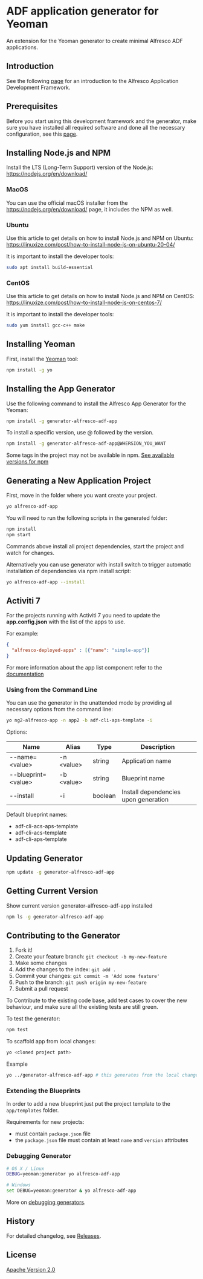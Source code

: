 # ADF application generator for Yeoman

An extension for the Yeoman generator to create minimal Alfresco ADF applications.

## Introduction

See the following [page](https://github.com/Alfresco/alfresco-ng2-components/blob/master/INTRODUCTION.md) for an introduction to the Alfresco Application Development Framework.

## Prerequisites

Before you start using this development framework and the generator, make sure you have installed all required software and done all the
necessary configuration, see this [page](https://github.com/Alfresco/alfresco-ng2-components/blob/master/PREREQUISITES.md).

## Installing Node.js and NPM

Install the LTS (Long-Term Support) version of the Node.js: <https://nodejs.org/en/download/>

### MacOS

You can use the official macOS installer from the <https://nodejs.org/en/download/> page, it includes the NPM as well.

### Ubuntu

Use this article to get details on how to install Node.js and NPM on Ubuntu:
<https://linuxize.com/post/how-to-install-node-js-on-ubuntu-20-04/>

It is important to install the developer tools:

```sh
sudo apt install build-essential
```

### CentOS

Use this article to get details on how to install Node.js and NPM on CentOS:
<https://linuxize.com/post/how-to-install-node-js-on-centos-7/>

It is important to install the developer tools:

```sh
sudo yum install gcc-c++ make
```

## Installing Yeoman

First, install the [Yeoman](http://yeoman.io) tool:

```sh
npm install -g yo
```

## Installing the App Generator

Use the following command to install the Alfresco App Generator for the Yeoman:

```sh
npm install -g generator-alfresco-adf-app
```

To install a specific version, use @ followed by the version.

```sh
npm install -g generator-alfresco-adf-app@WHERSION_YOU_WANT
```

Some tags in the project may not be available in npm. [See available versions for npm](https://www.npmjs.com/package/generator-alfresco-adf-app?activeTab=versions)

## Generating a New Application Project

First, move in the folder where you want create your project.

```sh
yo alfresco-adf-app
```

You will need to run the following scripts in the generated folder:

```sh
npm install
npm start
```

Commands above install all project dependencies, start the project and watch for changes.

Alternatively you can use generator with install switch to trigger automatic installation of dependencies via npm install script:

```sh
yo alfresco-adf-app --install
```

## Activiti 7

For the projects running with Activiti 7 you need to update the **app.config.json** with the list of the apps to use.

For example:

```json
{
  "alfresco-deployed-apps" : [{"name": "simple-app"}]  
}
```

For more information about the app list component refer to the [documentation](https://github.com/Alfresco/alfresco-ng2-components/blob/develop/docs/process-services-cloud/app-list-cloud.component.md)

### Using from the Command Line

You can use the generator in the unattended mode by providing all necessary options from the command line:

```sh
yo ng2-alfresco-app -n app2 -b adf-cli-aps-template -i
```

Options:

| Name | Alias | Type | Description |
| --- | --- | --- | --- |
| --name=\<value> | -n \<value> | string | Application name |
| --blueprint=\<value> | -b \<value> | string | Blueprint name |
| --install | -i | boolean | Install dependencies upon generation |

Default blueprint names:

- adf-cli-acs-aps-template
- adf-cli-acs-template
- adf-cli-aps-template

## Updating Generator

```sh
npm update -g generator-alfresco-adf-app
```

## Getting Current Version

Show current version generator-alfresco-adf-app installed

```sh
npm ls -g generator-alfresco-adf-app
```

## Contributing to the Generator

1. Fork it!
2. Create your feature branch: `git checkout -b my-new-feature`
3. Make some changes
4. Add the changes to the index: `git add .`
5. Commit your changes: `git commit -m 'Add some feature'`
6. Push to the branch: `git push origin my-new-feature`
7. Submit a pull request

To Contribute to the existing code base, add test cases to cover the new behaviour, and make sure all the existing tests are still green.

To test the generator:

```sh
npm test
```

To scaffold app from local changes:

```sh
yo <cloned project path>
```

Example

```sh
yo ../generator-alfresco-adf-app # this generates from the local changes
```

### Extending the Blueprints

In order to add a new blueprint just put the project template to the `app/templates` folder.

Requirements for new projects:

- must contain `package.json` file
- the `package.json` file must contain at least `name` and `version` attributes

### Debugging Generator

```sh
# OS X / Linux
DEBUG=yeoman:generator yo alfresco-adf-app

# Windows
set DEBUG=yeoman:generator & yo alfresco-adf-app
```

More on [debugging generators](http://yeoman.io/authoring/debugging.html).

## History

For detailed changelog, see [Releases](https://github.com/Alfresco/generator-alfresco-adf-app/releases).

## License

[Apache Version 2.0](https://github.com/alfresco/generator-alfresco-adf-app/blob/master/LICENSE)
